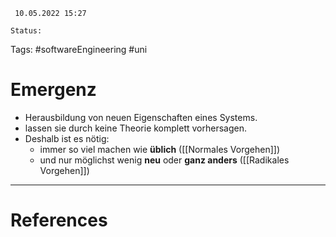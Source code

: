 	 10.05.2022 15:27
	
	Status: 
	
Tags: #softwareEngineering #uni 

# Emergenz
- Herausbildung von neuen Eigenschaften eines Systems.
- lassen sie durch keine Theorie komplett vorhersagen.
- Deshalb ist es nötig:
	- immer so viel machen wie **üblich** ([[Normales Vorgehen]])
	- und nur möglichst wenig **neu** oder **ganz anders** ([[Radikales Vorgehen]])















---
# References